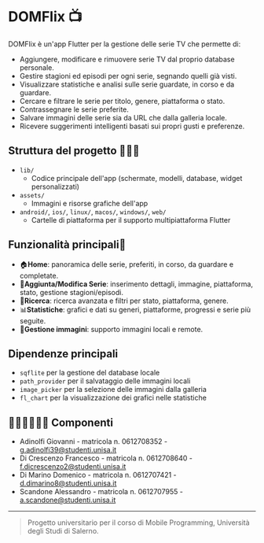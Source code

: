 # DOMFlix 📺

DOMFlix è un'app Flutter per la gestione delle serie TV che permette di:

- Aggiungere, modificare e rimuovere serie TV dal proprio database personale.
- Gestire stagioni ed episodi per ogni serie, segnando quelli già visti.
- Visualizzare statistiche e analisi sulle serie guardate, in corso e da guardare.
- Cercare e filtrare le serie per titolo, genere, piattaforma o stato.
- Contrassegnare le serie preferite.
- Salvare immagini delle serie sia da URL che dalla galleria locale.
- Ricevere suggerimenti intelligenti basati sui propri gusti e preferenze.

## Struttura del progetto 👨🏻‍💻

- `lib/`  
  - Codice principale dell'app (schermate, modelli, database, widget personalizzati)
- `assets/`  
  - Immagini e risorse grafiche dell'app
- `android/`, `ios/`, `linux/`, `macos/`, `windows/`, `web/`  
  - Cartelle di piattaforma per il supporto multipiattaforma Flutter

## Funzionalità principali📱

- 🏠**Home**: panoramica delle serie, preferiti, in corso, da guardare e completate.
- 🍿**Aggiunta/Modifica Serie**: inserimento dettagli, immagine, piattaforma, stato, gestione stagioni/episodi.
- 🔎**Ricerca**: ricerca avanzata e filtri per stato, piattaforma, genere.
- 📊**Statistiche**: grafici e dati su generi, piattaforme, progressi e serie più seguite.
- 🌇**Gestione immagini**: supporto immagini locali e remote.

## Dipendenze principali

- `sqflite` per la gestione del database locale
- `path_provider` per il salvataggio delle immagini locali
- `image_picker` per la selezione delle immagini dalla galleria
- `fl_chart` per la visualizzazione dei grafici nelle statistiche

## 🧍🏻🧍🧍🏼‍♂️ Componenti
- Adinolfi Giovanni - matricola n. 0612708352 - [g.adinolfi39@studenti.unisa.it](mailto:g.adinolfi39@studenti.unisa.it)
- Di Crescenzo Francesco - matricola n. 0612708640 - [f.dicrescenzo2@studenti.unisa.it](mailto:f.dicrescenzo2@studenti.unisa.it)
- Di Marino Domenico - matricola n. 0612707421 - [d.dimarino8@studenti.unisa.it](mailto:d.dimarino8@studenti.unisa.it)
- Scandone Alessandro - matricola n. 0612707955 - [a.scandone@studenti.unisa.it](mailto:a.scandone@studenti.unisa.it)

---

> Progetto universitario per il corso di Mobile Programming, Università degli Studi di Salerno.
